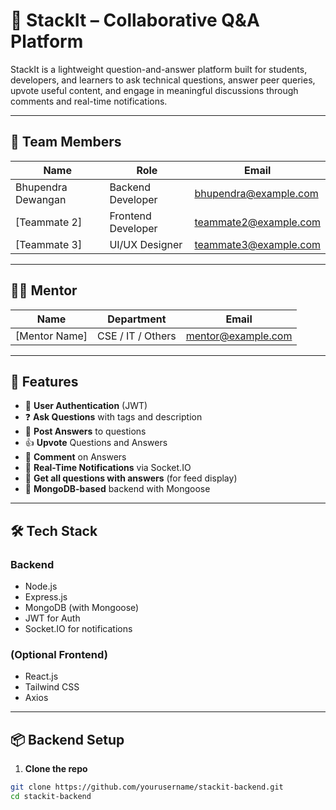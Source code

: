 # 🧠 StackIt – Collaborative Q&A Platform

StackIt is a lightweight question-and-answer platform built for students, developers, and learners to ask technical questions, answer peer queries, upvote useful content, and engage in meaningful discussions through comments and real-time notifications.

---

## 👥 Team Members

| Name                | Role               | Email                  |
|---------------------|--------------------|------------------------|
| Bhupendra Dewangan  | Backend Developer  | bhupendra@example.com  |
| [Teammate 2]        | Frontend Developer | teammate2@example.com  |
| [Teammate 3]        | UI/UX Designer     | teammate3@example.com  |

---

## 👨‍🏫 Mentor

| Name           | Department        | Email               |
|----------------|-------------------|---------------------|
| [Mentor Name]  | CSE / IT / Others | mentor@example.com  |

---

## 🚀 Features

- 🔐 **User Authentication** (JWT)
- ❓ **Ask Questions** with tags and description
- 💬 **Post Answers** to questions
- 👍 **Upvote** Questions and Answers
- 💬 **Comment** on Answers
- 🔔 **Real-Time Notifications** via Socket.IO
- 🧠 **Get all questions with answers** (for feed display)
- 🧾 **MongoDB-based** backend with Mongoose

---

## 🛠️ Tech Stack

### Backend
- Node.js
- Express.js
- MongoDB (with Mongoose)
- JWT for Auth
- Socket.IO for notifications

### (Optional Frontend)
- React.js
- Tailwind CSS
- Axios

---

## 📦 Backend Setup

1. **Clone the repo**
```bash
git clone https://github.com/yourusername/stackit-backend.git
cd stackit-backend
